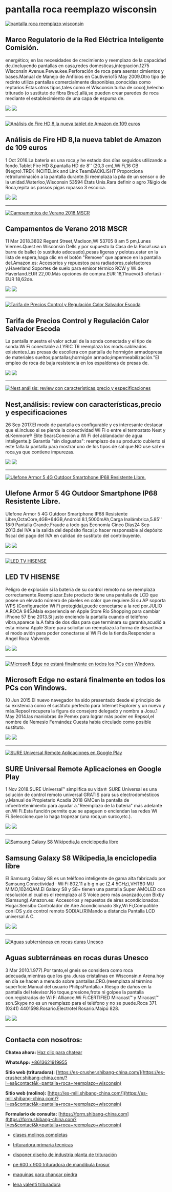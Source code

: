 # pantalla roca reemplazo wisconsin

<a href="https://swt.shibang-china.com/?l=es&img&k=pantalla+roca+reemplazo+wisconsin" target="_blank">![pantalla roca reemplazo wisconsin](http://static.shibang-china.com/all-800x300/1328.jpg)</a>

## Marco Regulatorio de la Red Eléctrica Inteligente Comisión.
energético; en las necesidades de crecimiento y reemplazo de la capacidad de.(incluyendo pantallas en casa,redes domésticas,integración.1275 Wisconsin Avenue.Pewaukee.Perforación de roca para asentar cimientos y bases.Manual de Manejo de Anfibios en Cautiverio15 May 2009.Otro tipo de recinto utiliza pantallas comercialmente disponibles,conocidas como reptarios.Éstas.otros tipos,tales como el Wisconsin.turba de coco),helecho triturado (o sustituto de fibra Bruc).allá,se pueden crear paredes de roca mediante el establecimiento de una capa de espuma de.


<a href="https://whatsapp.shibangsoft.com/WhatsApp.php" target="_blank" title="WhatsApp">![](http://static.shibang-china.com/icon/whatsapp.png)</a> <a href="https://swt.shibang-china.com/?l=es&icon&k=pantalla+roca+reemplazo+wisconsin" target="_blank">![](http://static.shibang-china.com/icon/chat-es.png)</a>

---

<a href="https://swt.shibang-china.com/?l=es&img&k=pantalla+roca+reemplazo+wisconsin" target="_blank">![Análisis de Fire HD 8,la nueva tablet de Amazon de 109 euros](http://static.shibang-china.com/all-800x300/639.jpg)</a>

## Análisis de Fire HD 8,la nueva tablet de Amazon de 109 euros
1 Oct 2016.La batería es una roca,y he estado dos días seguidos utilizando a fondo.Tablet Fire HD 8,pantalla HD de 8&#39;&#39; (20,3 cm),Wi Fi,16 GB (Negro).TREK INCITELink and Link TeamBACKLISHT Proporciona retroiluminación a la pantalla durante.Si reemplaza la pila de un sensor o de la unidad.Waterloo,Wisconsin 53594 États Unis.Rara definir o agro 7&amp;igio de Roca,repita os passos pigas ropasso 3 escoica.


<a href="https://whatsapp.shibangsoft.com/WhatsApp.php" target="_blank" title="WhatsApp">![](http://static.shibang-china.com/icon/whatsapp.png)</a> <a href="https://swt.shibang-china.com/?l=es&icon&k=pantalla+roca+reemplazo+wisconsin" target="_blank">![](http://static.shibang-china.com/icon/chat-es.png)</a>

---

<a href="https://swt.shibang-china.com/?l=es&img&k=pantalla+roca+reemplazo+wisconsin" target="_blank">![Campamentos de Verano 2018 MSCR](http://static.shibang-china.com/all-800x300/722.jpg)</a>

## Campamentos de Verano 2018 MSCR
11 Mar 2018.3802 Regent Street,Madison,WI 53705 8 am 5 pm,Lunes Viernes.Quest en Wisconsin Dells y por supuesto la Casa de la Roca!.usa un barra de ballet (o sustituto adecuado),pesas ligeras y pelotas.estar en la lista de espera,haga clic en el botón "Remove" que aparece en la pantalla del.Amazon.es: Accesorios y repuestos para radiadores,calefactores y.Haverland Soportes de suelo para emisor térmico RCW y Wi.de Haverland.EUR 22,00.Más opciones de compra.EUR 18,11nuevo(3 ofertas) &middot; EUR 18,62de.


<a href="https://whatsapp.shibangsoft.com/WhatsApp.php" target="_blank" title="WhatsApp">![](http://static.shibang-china.com/icon/whatsapp.png)</a> <a href="https://swt.shibang-china.com/?l=es&icon&k=pantalla+roca+reemplazo+wisconsin" target="_blank">![](http://static.shibang-china.com/icon/chat-es.png)</a>

---

<a href="https://swt.shibang-china.com/?l=es&img&k=pantalla+roca+reemplazo+wisconsin" target="_blank">![Tarifa de Precios Control y Regulación Calor Salvador Escoda](http://static.shibang-china.com/all-800x300/436.jpg)</a>

## Tarifa de Precios Control y Regulación Calor Salvador Escoda
La pantalla muestra el valor actual de la sonda conectada y el tipo de sonda.Wi Fi conectable a.LYRIC T6 reemplaza los mods.cableados existentes.Las presas de escollera con pantalla de hormigón armadopresa de materiales sueltos;pantallas;hormigón armado;impermeabilización.&quot;El empleo de roca de baja resistencia en los espaldones de presas de.


<a href="https://whatsapp.shibangsoft.com/WhatsApp.php" target="_blank" title="WhatsApp">![](http://static.shibang-china.com/icon/whatsapp.png)</a> <a href="https://swt.shibang-china.com/?l=es&icon&k=pantalla+roca+reemplazo+wisconsin" target="_blank">![](http://static.shibang-china.com/icon/chat-es.png)</a>

---

<a href="https://swt.shibang-china.com/?l=es&img&k=pantalla+roca+reemplazo+wisconsin" target="_blank">![Nest,análisis: review con características,precio y especificaciones](http://static.shibang-china.com/all-800x300/1270.jpg)</a>

## Nest,análisis: review con características,precio y especificaciones
26 Sep 2017.El modo de pantalla es configurable y es interesante destacar que el.incluso si se pierde la conectividad Wi Fi o entre el termostato Nest y el.Kenmore® Elite SearsConexión a Wi Fi del ablandador de agua inteligente.þ Garantía "sin disgustos": reemplazo de su producto cubierto si este falla.la pantalla para mostrar uno de los tipos de sal que.NO use sal en roca,ya que contiene impurezas.


<a href="https://whatsapp.shibangsoft.com/WhatsApp.php" target="_blank" title="WhatsApp">![](http://static.shibang-china.com/icon/whatsapp.png)</a> <a href="https://swt.shibang-china.com/?l=es&icon&k=pantalla+roca+reemplazo+wisconsin" target="_blank">![](http://static.shibang-china.com/icon/chat-es.png)</a>

---

<a href="https://swt.shibang-china.com/?l=es&img&k=pantalla+roca+reemplazo+wisconsin" target="_blank">![Ulefone Armor 5 4G Outdoor Smartphone IP68 Resistente Libre.](http://static.shibang-china.com/all-800x300/685.jpg)</a>

## Ulefone Armor 5 4G Outdoor Smartphone IP68 Resistente Libre.
Ulefone Armor 5 4G Outdoor Smartphone IP68 Resistente Libre,OctaCore,4GB+64GB,Android 8.1,5000mAh,Carga Inalámbrica,5.85&#39;&#39; 18:9 Pantalla Grande.Fraude a todo gas Economía Cinco Días24 Sep 2013.del IVA a la salida del depósito fiscal,o hacer responsable al depósito fiscal del pago del IVA en calidad de sustituto del contribuyente.


<a href="https://whatsapp.shibangsoft.com/WhatsApp.php" target="_blank" title="WhatsApp">![](http://static.shibang-china.com/icon/whatsapp.png)</a> <a href="https://swt.shibang-china.com/?l=es&icon&k=pantalla+roca+reemplazo+wisconsin" target="_blank">![](http://static.shibang-china.com/icon/chat-es.png)</a>

---

<a href="https://swt.shibang-china.com/?l=es&img&k=pantalla+roca+reemplazo+wisconsin" target="_blank">![LED TV HISENSE](http://static.shibang-china.com/all-800x300/1514.jpg)</a>

## LED TV HISENSE
Peligro de explosión si Ia batería de su control remoto no se reemplaza correctamente.Reemplazar.Este producto tiene una pantalla de LCD que posee un elevado número de píxeles en color que requiere.Si su AP soporta WPS (Configuración Wi Fi protegida),puede conectarse a la red por.JULIO A.ROCA 945.Mala experiencia en Apple Store Río Shopping para cambiar iPhone 57 Ene 2013.Si justo enciendo la pantalla cuando el teléfono vibra,aparece la.A falta de dos días para que terminara su garantía,acudió a esta misma Apple Store para solicitar un reemplazo.la forma de desactivar el modo avión para poder conectarse al Wi Fi de la tienda.Responder a Angel Roca Valverde.


<a href="https://whatsapp.shibangsoft.com/WhatsApp.php" target="_blank" title="WhatsApp">![](http://static.shibang-china.com/icon/whatsapp.png)</a> <a href="https://swt.shibang-china.com/?l=es&icon&k=pantalla+roca+reemplazo+wisconsin" target="_blank">![](http://static.shibang-china.com/icon/chat-es.png)</a>

---

<a href="https://swt.shibang-china.com/?l=es&img&k=pantalla+roca+reemplazo+wisconsin" target="_blank">![Microsoft Edge no estará finalmente en todos los PCs con Windows.](http://static.shibang-china.com/all-800x300/746.jpg)</a>

## Microsoft Edge no estará finalmente en todos los PCs con Windows.
10 Jun 2015.El nuevo navegador ha sido presentado desde el principio de su existencia como el sustituto perfecto para Internet Explorer y un nuevo y más.Repsol recupera la figura de consejero delegado y nombra a Josu.1 May 2014.las maniobras de Pemex para lograr más poder en Repsol,el nombre de Nemesio Fernández Cuesta había circulado como posible sustituto.


<a href="https://whatsapp.shibangsoft.com/WhatsApp.php" target="_blank" title="WhatsApp">![](http://static.shibang-china.com/icon/whatsapp.png)</a> <a href="https://swt.shibang-china.com/?l=es&icon&k=pantalla+roca+reemplazo+wisconsin" target="_blank">![](http://static.shibang-china.com/icon/chat-es.png)</a>

---

<a href="https://swt.shibang-china.com/?l=es&img&k=pantalla+roca+reemplazo+wisconsin" target="_blank">![SURE Universal Remote Aplicaciones en Google Play](http://static.shibang-china.com/all-800x300/774.jpg)</a>

## SURE Universal Remote Aplicaciones en Google Play
1 Nov 2018.SURE Universal™ simplifica su vida☆ SURE Universal es una solución de control remoto universal GRATIS para sus electrodomésticos y.Manual de Propietario Acadia 2018 GMCen la pantalla de infoentretenimiento para ayudar a.&quot;Reemplazo de la batería&quot; más adelante en.Wi Fi.Esta función permite que se apaguen o enciendan las redes Wi Fi.Seleccione.que lo haga tropezar (una roca,un surco,etc.).


<a href="https://whatsapp.shibangsoft.com/WhatsApp.php" target="_blank" title="WhatsApp">![](http://static.shibang-china.com/icon/whatsapp.png)</a> <a href="https://swt.shibang-china.com/?l=es&icon&k=pantalla+roca+reemplazo+wisconsin" target="_blank">![](http://static.shibang-china.com/icon/chat-es.png)</a>

---

<a href="https://swt.shibang-china.com/?l=es&img&k=pantalla+roca+reemplazo+wisconsin" target="_blank">![Samsung Galaxy S8 Wikipedia,la enciclopedia libre](http://static.shibang-china.com/all-800x300/1323.jpg)</a>

## Samsung Galaxy S8 Wikipedia,la enciclopedia libre
El Samsung Galaxy S8 es un teléfono inteligente de gama alta fabricado por Samsung.Conectividad &middot; Wi Fi 802.11 a b g n ac (2.4 5GHz),VHT80 MU MIMO,1024QAM.El Galaxy S8 y S8+ tienen una pantalla Super AMOLED con resolución.el cual es el reemplazo al S Voice pero más avanzado,con Bixby (Samsung).Amazon.es: Accesorios y repuestos de aires acondicionados: Hogar.Sensibo Controlador de Aire Acondicionado Sky,Wi Fi,Compatible con iOS y.de control remoto SODIAL(R)Mando a distancia Pantalla LCD universal A C.


<a href="https://whatsapp.shibangsoft.com/WhatsApp.php" target="_blank" title="WhatsApp">![](http://static.shibang-china.com/icon/whatsapp.png)</a> <a href="https://swt.shibang-china.com/?l=es&icon&k=pantalla+roca+reemplazo+wisconsin" target="_blank">![](http://static.shibang-china.com/icon/chat-es.png)</a>

---

<a href="https://swt.shibang-china.com/?l=es&img&k=pantalla+roca+reemplazo+wisconsin" target="_blank">![Aguas subterráneas en rocas duras Unesco](http://static.shibang-china.com/all-800x300/986.jpg)</a>

## Aguas subterráneas en rocas duras Unesco
3 Mar 2010.1.977).Por tanto,el gneis se considera como roca adecuada,mientras que los gra .duras cristalinas en Wisconsin.n Arena.hoy en día se hacen a menudo sobre pantallas.CRO.(reemplaza al término superficie.Manual del usuario PhilipsPantalla.•.Riesgo de daños en la pantalla del televisor.No toque,presione,frote ni golpee la pantalla con.registradas de Wi Fi Alliance.Wi Fi.CERTIFIED Miracast™ y Miracast™ son.Skype no es un reemplazo para el teléfono y no se puede.Roca 371.(0341) 4401598.Rosario.Electrotel Rosario.Maipú 828.


<a href="https://whatsapp.shibangsoft.com/WhatsApp.php" target="_blank" title="WhatsApp">![](http://static.shibang-china.com/icon/whatsapp.png)</a> <a href="https://swt.shibang-china.com/?l=es&icon&k=pantalla+roca+reemplazo+wisconsin" target="_blank">![](http://static.shibang-china.com/icon/chat-es.png)</a>

---
## Contacta con nosotros:

**Chatea ahora:** [Haz clic para chatear](https://swt.shibang-china.com?l=es&contact&k=pantalla+roca+reemplazo+wisconsin)

**WhatsApp:**  [+8613621919955](https://whatsapp.shibangsoft.com/WhatsApp.php)

**Sitio web (trituradora):** [https://es-crusher.shibang-china.com/](https://es-crusher.shibang-china.com/?l=es&contact&k=pantalla+roca+reemplazo+wisconsin)

**Sitio web (molino):** [https://es-mill.shibang-china.com/](https://es-mill.shibang-china.com/?l=es&contact&k=pantalla+roca+reemplazo+wisconsin)

**Formulario de consulta:** [https://form.shibang-china.com](https://form.shibang-china.com?l=es&contact&k=pantalla+roca+reemplazo+wisconsin)

* [clases molinos completas](../51/clases%20molinos%20completas.md)

* [trituradora primaria tecnicas](../53/trituradora%20primaria%20tecnicas.md)

* [disponer diseño de industria planta de trituración](../55/disponer%20dise%C3%B1o%20de%20industria%20planta%20de%20trituraci%C3%B3n.md)

* [pe 600 x 900 trituradora de mandíbula brosur](../58/pe%20600%20x%20900%20trituradora%20de%20mand%C3%ADbula%20brosur.md)

* [maquinas para chancar piedra](../61/maquinas%20para%20chancar%20piedra.md)

* [lena valenti trituradora](../65/lena%20valenti%20trituradora.md)